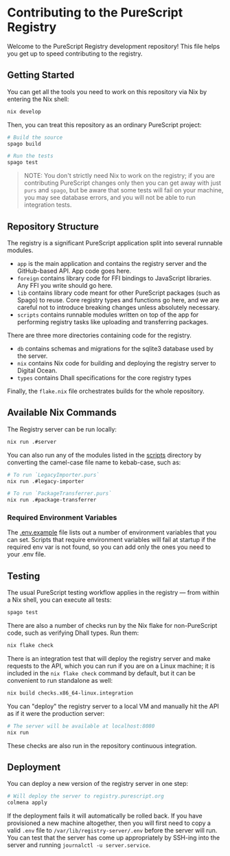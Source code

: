 # Contributing to the PureScript Registry

Welcome to the PureScript Registry development repository! This file helps you get up to speed contributing to the registry.

## Getting Started

You can get all the tools you need to work on this repository via Nix by entering the Nix shell:

```sh
nix develop
```

Then, you can treat this repository as an ordinary PureScript project:

```sh
# Build the source
spago build

# Run the tests
spago test
```

> NOTE: You don't strictly need Nix to work on the registry; if you are contributing PureScript changes only then you can get away with just `purs` and `spago`, but be aware that some tests will fail on your machine, you may see database errors, and you will not be able to run integration tests.

## Repository Structure

The registry is a significant PureScript application split into several runnable modules.

- `app` is the main application and contains the registry server and the GitHub-based API. App code goes here.
- `foreign` contains library code for FFI bindings to JavaScript libraries. Any FFI you write should go here.
- `lib` contains library code meant for other PureScript packages (such as Spago) to reuse. Core registry types and functions go here, and we are careful not to introduce breaking changes unless absolutely necessary.
- `scripts` contains runnable modules written on top of the app for performing registry tasks like uploading and transferring packages.

There are three more directories containing code for the registry.

- `db` contains schemas and migrations for the sqlite3 database used by the server.
- `nix` contains Nix code for building and deploying the registry server to Digital Ocean.
- `types` contains Dhall specifications for the core registry types

Finally, the `flake.nix` file orchestrates builds for the whole repository.

## Available Nix Commands

The Registry server can be run locally:

```sh
nix run .#server
```

You can also run any of the modules listed in the [scripts](./scripts/) directory by converting the camel-case file name to kebab-case, such as:

```sh
# To run `LegacyImporter.purs`
nix run .#legacy-importer

# To run `PackageTransferrer.purs`
nix run .#package-transferrer
```

### Required Environment Variables

The [.env.example](./.env.example) file lists out a number of environment variables that you can set. Scripts that require environment variables will fail at startup if the required env var is not found, so you can add only the ones you need to your .env file.

## Testing

The usual PureScript testing workflow applies in the registry — from within a Nix shell, you can execute all tests:

```sh
spago test
```

There are also a number of checks run by the Nix flake for non-PureScript code, such as verifying Dhall types. Run them:

```sh
nix flake check
```

There is an integration test that will deploy the registry server and make requests to the API, which you can run if you are on a Linux machine; it is included in the `nix flake check` command by default, but it can be convenient to run standalone as well:

```sh
nix build checks.x86_64-linux.integration
```

You can "deploy" the registry server to a local VM and manually hit the API as if it were the production server:

```sh
# The server will be available at localhost:8080
nix run
```

These checks are also run in the repository continuous integration.

## Deployment

You can deploy a new version of the registry server in one step:

```sh
# Will deploy the server to registry.purescript.org
colmena apply
```

If the deployment fails it will automatically be rolled back. If you have provisioned a new machine altogether, then you will first need to copy a valid `.env` file to `/var/lib/registry-server/.env` before the server will run. You can test that the server has come up appropriately by SSH-ing into the server and running `journalctl -u server.service`.
